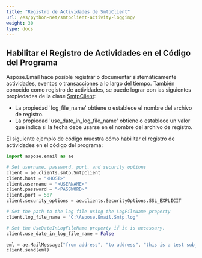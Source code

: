 ```yaml
---
title: "Registro de Actividades de SmtpClient"
url: /es/python-net/smtpclient-activity-logging/
weight: 30
type: docs
---
```



## **Habilitar el Registro de Actividades en el Código del Programa**

Aspose.Email hace posible registrar o documentar sistemáticamente actividades, eventos o transacciones a lo largo del tiempo. También conocido como registro de actividades, se puede lograr con las siguientes propiedades de la clase [SmtpClient](https://reference.aspose.com/email/python-net/aspose.email.clients.smtp/smtpclient/#smtpclient-class):

- La propiedad 'log_file_name' obtiene o establece el nombre del archivo de registro.
- La propiedad 'use_date_in_log_file_name' obtiene o establece un valor que indica si la fecha debe usarse en el nombre del archivo de registro.

El siguiente ejemplo de código muestra cómo habilitar el registro de actividades en el código del programa:

```py
import aspose.email as ae

# Set username, password, port, and security options
client = ae.clients.smtp.SmtpClient
client.host = "<HOST>"
client.username = "<USERNAME>"
client.password = "<PASSWORD>"
client.port = 587
client.security_options = ae.clients.SecurityOptions.SSL_EXPLICIT

# Set the path to the log file using the LogFileName property
client.log_file_name = "C:\Aspose.Email.Smtp.log"

# Set the UseDateInLogFileName property if it is necessary.
client.use_date_in_log_file_name = False

eml = ae.MailMessage("from address", "to address", "this is a test subject", "this is a test body")
client.send(eml)
```